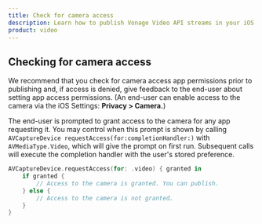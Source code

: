 ```yaml
---
title: Check for camera access
description: Learn how to publish Vonage Video API streams in your iOS application. Once you have connected to a session, you can send video, audio, and messages by publishing a stream.
product: video 
---
```


## Checking for camera access

We recommend that you check for camera access app permissions prior to publishing and, if access is denied, give feedback to the end-user about setting app access permissions. (An end-user can enable access to the camera via the iOS Settings: **Privacy > Camera.**)

The end-user is prompted to grant access to the camera for any app requesting it. You may control when this prompt is shown by calling `AVCaptureDevice requestAccess(for:completionHandler:)` with `AVMediaType.Video`, which will give the prompt on first run. Subsequent calls will execute the completion handler with the user's stored preference.

```swift
AVCaptureDevice.requestAccess(for: .video) { granted in
	if granted {
		// Access to the camera is granted. You can publish.
	} else {
		// Access to the camera is not granted.
	}
}
```
